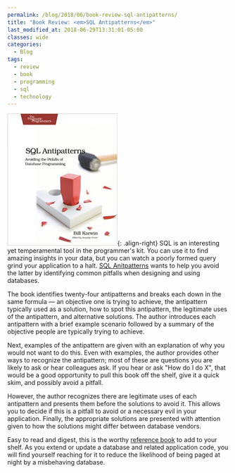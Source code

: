 ```yaml
---
permalink: /blog/2018/06/book-review-sql-antipatterns/
title: "Book Review: <em>SQL Antipatterns</em>"
last_modified_at: 2018-06-29T13:31:01-05:00
classes: wide
categories:
  - Blog
tags:
  - review
  - book
  - programming
  - sql
  - technology
---
```


![SQL Antipatterns](/assets/images/traackr/sql-antipatterns-book-cover.jpg){: .align-right}
SQL is an interesting yet temperamental tool in the programmer's kit. You can use it to find amazing insights in your
data, but you can watch a poorly formed query grind your application to a halt. [SQL Anitpatterns](https://amzn.to/2VMVx6M)
wants to help you avoid the latter by identifying common pitfalls when designing and using databases.

The book identifies twenty-four antipatterns and breaks each down in the same formula — an objective one is trying to
achieve, the antipattern typically used as a solution, how to spot this antipattern, the legitimate uses of the
antipattern, and alternative solutions. The author introduces each antipattern with a brief example scenario followed by
a summary of the objective people are typically trying to achieve.

Next, examples of the antipattern are given with an explanation of why you would not want to do this. Even with examples,
the author provides other ways to recognize the antipattern; most of these are questions you are likely to ask or hear
colleagues ask. If you hear or ask "How do I do X", that would be a good opportunity to pull this book off the shelf,
give it a quick skim, and possibly avoid a pitfall.

However, the author recognizes there are legitimate uses of each antipattern and presents them before the solutions to
avoid it. This allows you to decide if this is a pitfall to avoid or a necessary evil in your application. Finally, the
appropriate solutions are presented with attention given to how the solutions might differ between database vendors.

Easy to read and digest, this is the worthy [reference book](https://amzn.to/2VMVx6M) to add to your shelf. As you extend
or update a database and related application code, you will find yourself reaching for it to reduce the likelihood of
being paged at night by a misbehaving database.